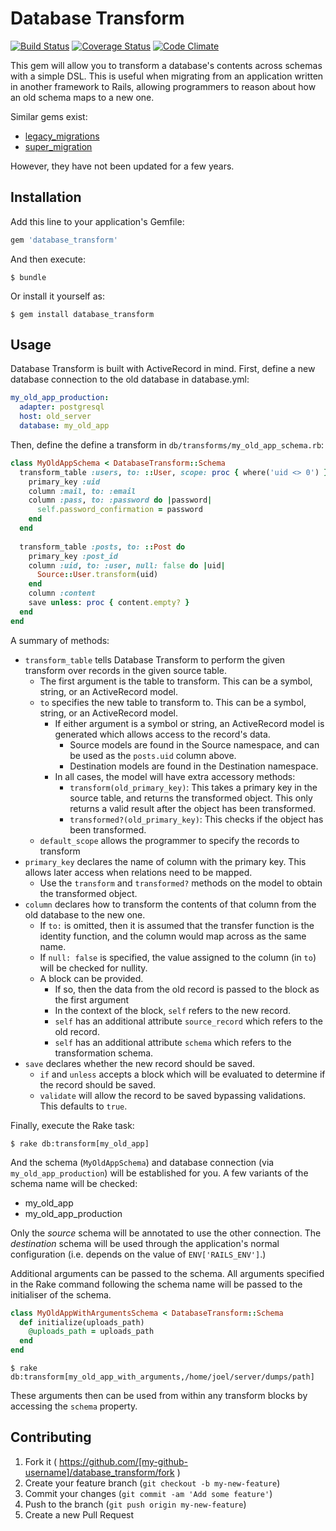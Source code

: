 # Database Transform
[![Build Status](https://travis-ci.org/lowjoel/database_transform.svg)](https://travis-ci.org/lowjoel/database_transform)
[![Coverage Status](https://coveralls.io/repos/lowjoel/database_transform/badge.svg)](https://coveralls.io/r/lowjoel/database_transform)
[![Code Climate](https://codeclimate.com/github/lowjoel/database_transform/badges/gpa.svg)](https://codeclimate.com/github/lowjoel/database_transform)

This gem will allow you to transform a database's contents across schemas with a simple DSL. This is useful when
migrating from an application written in another framework to Rails, allowing programmers to reason about how an old
schema maps to a new one.

Similar gems exist:

 - [legacy_migrations](https://github.com/btelles/legacy_migrations)
 - [super_migration](https://github.com/christian/super_migration)

However, they have not been updated for a few years.

## Installation

Add this line to your application's Gemfile:

```ruby
gem 'database_transform'
```

And then execute:

    $ bundle

Or install it yourself as:

    $ gem install database_transform

## Usage

Database Transform is built with ActiveRecord in mind. First, define a new database connection to the old database in
database.yml:

```yaml
my_old_app_production:
  adapter: postgresql
  host: old_server
  database: my_old_app
```

Then, define the define a transform in `db/transforms/my_old_app_schema.rb`:

```ruby
class MyOldAppSchema < DatabaseTransform::Schema
  transform_table :users, to: ::User, scope: proc { where('uid <> 0') } do
    primary_key :uid
    column :mail, to: :email
    column :pass, to: :password do |password|
      self.password_confirmation = password
    end
  end
  
  transform_table :posts, to: ::Post do
    primary_key :post_id
    column :uid, to: :user, null: false do |uid|
      Source::User.transform(uid)
    end
    column :content
    save unless: proc { content.empty? }
  end
end
```

A summary of methods:

- `transform_table` tells Database Transform to perform the given transform over records in the given source table.
    - The first argument is the table to transform. This can be a symbol, string, or an ActiveRecord model.
    - `to` specifies the new table to transform to. This can be a symbol, string, or an ActiveRecord model.
        - If either argument is a symbol or string, an ActiveRecord model is generated which allows access to the
          record's data.
            - Source models are found in the Source namespace, and can be used as the `posts.uid` column above.
            - Destination models are found in the Destination namespace.
        - In all cases, the model will have extra accessory methods:
            - `transform(old_primary_key)`: This takes a primary key in the source table, and returns the transformed
              object. This only returns a valid result after the object has been transformed.
            - `transformed?(old_primary_key)`: This checks if the object has been transformed.
    - `default_scope` allows the programmer to specify the records to transform
- `primary_key` declares the name of column with the primary key. This allows later access when relations need to be
  mapped.
    - Use the `transform` and `transformed?` methods on the model to obtain the transformed object.
- `column` declares how to transform the contents of that column from the old database to the new one.
    - If `to:` is omitted, then it is assumed that the transfer function is the identity function, and the column would
      map across as the same name.
    - If `null: false` is specified, the value assigned to the column (in `to`) will be checked for nullity.
    - A block can be provided.
        - If so, then the data from the old record is passed to the block as the first argument
        - In the context of the block, `self` refers to the new record.
        - `self` has an additional attribute `source_record` which refers to the old record.
        - `self` has an additional attribute `schema` which refers to the transformation schema.
- `save` declares whether the new record should be saved.
    - `if` and `unless` accepts a block which will be evaluated to determine if the record should be saved.
    - `validate` will allow the record to be saved bypassing validations. This defaults to `true`.

Finally, execute the Rake task:

    $ rake db:transform[my_old_app]

And the schema (`MyOldAppSchema`) and database connection (via `my_old_app_production`) will be established for you. A
few variants of the schema name will be checked:

- my_old_app
- my_old_app_production

Only the *source* schema will be annotated to use the other connection. The *destination* schema will be used through
the application's normal configuration (i.e. depends on the value of `ENV['RAILS_ENV']`.)

Additional arguments can be passed to the schema. All arguments specified in the Rake command following the schema name
will be passed to the initialiser of the schema.

```ruby
class MyOldAppWithArgumentsSchema < DatabaseTransform::Schema
  def initialize(uploads_path)
    @uploads_path = uploads_path
  end
end
```

    $ rake db:transform[my_old_app_with_arguments,/home/joel/server/dumps/path]

These arguments then can be used from within any transform blocks by accessing the `schema` property.

## Contributing

1. Fork it ( https://github.com/[my-github-username]/database_transform/fork )
2. Create your feature branch (`git checkout -b my-new-feature`)
3. Commit your changes (`git commit -am 'Add some feature'`)
4. Push to the branch (`git push origin my-new-feature`)
5. Create a new Pull Request
